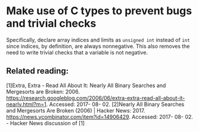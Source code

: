 # Make use of C types to prevent bugs and trivial checks

Specifically, declare array indices and limits as `unsigned int` instead of
`int` since indices, by definition, are always nonnegative. This also removes
the need to write trivial checks that a variable is not negative.

## Related reading:

[1]Extra, Extra - Read All About It: Nearly All Binary Searches and Mergesorts are Broken: 2006. https://research.googleblog.com/2006/06/extra-extra-read-all-about-it-nearly.html?m=1. Accessed: 2017- 08- 02.
[2]Nearly All Binary Searches and Mergesorts Are Broken (2006) | Hacker News: 2017. https://news.ycombinator.com/item?id=14906429. Accessed: 2017- 08- 02.
    - Hacker News discussion of [1]

